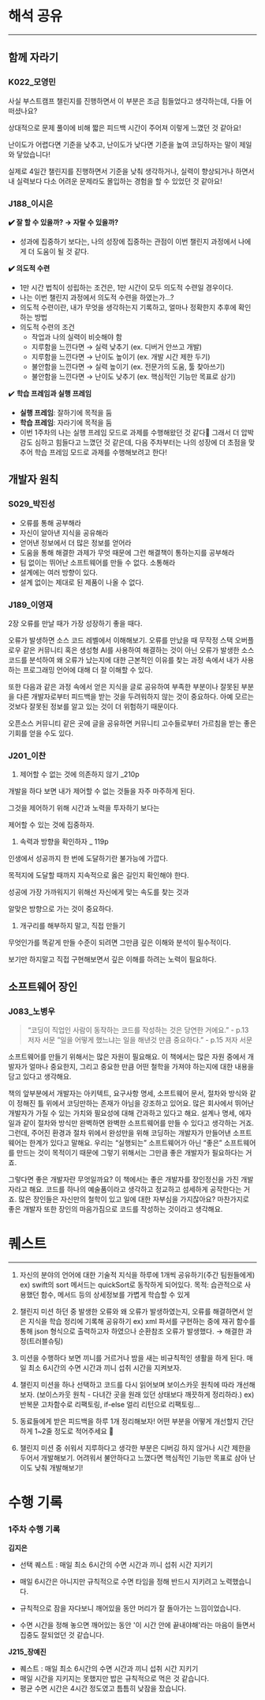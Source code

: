 # 해석 공유

---

## 함께 자라기

### K022_모영민


사실 부스트캠프 챌린지를 진행하면서 이 부분은 조금 힘들었다고 생각하는데, 다들 어떠셨나요?

상대적으로 문제 풀이에 비해 짧은 피드백 시간이 주어져 이렇게 느꼈던 것 같아요!


난이도가 어렵다면 기준을 낮추고, 난이도가 낮다면 기준을 높여 코딩하자는 말이 제일 와 닿았습니다!

실제로 4일간 챌린지를 진행하면서 기준을 낮춰 생각하거나, 실력이 향상되거나 하면서 내 실력보다 다소 어려운 문제라도 몰입하는 경험을 할 수 있었던 것 같아요!

### J188_이시은

**✔️ 잘 할 수 있을까? → 자랄 수 있을까?**

- 성과에 집중하기 보다는, 나의 성장에 집중하는 관점이 이번 챌린지 과정에서 나에게 더 도움이 될 것 같다.

**✔️ 의도적 수련**

- 1만 시간 법칙이 성립하는 조건은, 1만 시간이 모두 의도적 수련일 경우이다.
- 나는 이번 챌린지 과정에서 의도적 수련을 하였는가…?
- 의도적 수련이란, 내가 무엇을 생각하는지 기록하고, 얼마나 정확한지 추후에 확인하는 방법
- 의도적 수련의 조건
    - 작업과 나의 실력이 비슷해야 함
    - 지루함을 느낀다면 → 실력 낮추기 (ex. 디버거 안쓰고 개발)
    - 지루함을 느낀다면 → 난이도 높이기 (ex. 개발 시간 제한 두기)
    - 불안함을 느낀다면 → 실력 높이기 (ex. 전문가의 도움, 툴 찾아쓰기)
    - 불안함을 느낀다면 → 난이도 낮추기 (ex. 핵심적인 기능만 목표로 삼기)

✔️ **학습 프레임과 실행 프레임**

- **실행 프레임**: 잘하기에 목적을 둠
- **학습 프레임**: 자라기에 목적을 둠
- 이번 1주차의 나는 실행 프레임 모드로 과제를 수행해왔던 것 같다🥲 그래서 더 압박감도 심하고 힘들다고 느꼈던 것 같은데, 다음 주차부터는 나의 성장에 더 초점을 맞추어 학습 프레임 모드로 과제를 수행해보려고 한다!

## 개발자 원칙

### S029_박진성

- 오류를 통해 공부해라
- 자신이 알아낸 지식을 공유해라
- 얻어낸 정보에서 더 많은 정보를 얻어라
- 도움을 통해 해결한 과제가 무엇 때문에 그런 해결책이 통하는지를 공부해라
- 팀 없이는 뛰어난 소프트웨어를 만들 수 없다. 소통해라
- 설계에는 여러 방향이 있다.
- 설계 없이는 제대로 된 제품이 나올 수 없다.

### J189_이영재

2장 오류를 만날 때가 가장 성장하기 좋을 때다.

오류가 발생하면 소스 코드 레벨에서 이해해보기. 오류를 만났을 때 무작정 스택 오버플로우 같은 커뮤니티 혹은 생성형 AI를 사용하여 해결하는 것이 아닌 오류가 발생한 소스 코드를 분석하여 왜 오류가 났는지에 대한 근본적인 이유를 찾는 과정 속에서 내가 사용하는 프로그래밍 언어에 대해 더 잘 이해할 수 있다.

또한 다음과 같은 과정 속에서 얻은 지식을 글로 공유하여 부족한 부분이나 잘못된 부분을 다른 개발자로부터 피드백을 받는 것을 두려워하지 않는 것이 중요하다. 아예 모르는 것보다 잘못된 정보를 알고 있는 것이 더 위험하기 때문이다.

오픈소스 커뮤니티 같은 곳에 글을 공유하면 커뮤니티 고수들로부터 가르침을 받는 좋은 기회를 얻을 수도 있다.

### J201_이찬

1. 제어할 수 없는 것에 의존하지 않기 _210p

개발을 하다 보면 내가 제어할 수 없는 것들을 자주 마주하게 된다.

그것을 제어하기 위해 시간과 노력을 투자하기 보다는

제어할 수 있는 것에 집중하자.

1. 속력과 방향을 확인하자 _ 119p

인생에서 성공까지 한 번에 도달하기란 불가능에 가깝다.

목적지에 도달할 때까지 지속적으로 옳은 길인지 확인해야 한다.

성공에 가장 가까워지기 위해선 자신에게 맞는 속도를 찾는 것과

알맞은 방향으로 가는 것이 중요하다.

1. 개구리를 해부하지 말고, 직접 만들기

무엇인가를 똑같게 만들 수준이 되려면 그만큼 깊은 이해와 분석이 필수적이다.

보기만 하지말고 직접 구현해보면서 깊은 이해를 하려는 노력이 필요하다.

## 소프트웨어 장인

### J083_노병우

> “코딩이 직업인 사람이 동작하는 코드를 작성하는 것은 당연한 거에요.” - p.13 저자 서문
”일을 어떻게 했느냐는 일을 해낸것 만큼 중요하다.” - p.15 저자 서문
>

소프트웨어를 만들기 위해서는 많은 자원이 필요해요. 이 책에서는 많은 자원 중에서 개발자가 얼마나 중요한지, 그리고 중요한 만큼 어떤 철학을 가져야 하는지에 대한 내용을 담고 있다고 생각해요.

책의 앞부분에서 개발자는 아키텍트, 요구사항 명세, 소프트웨어 문서, 절차와 방식와 같이 정해진 틀 위에서 코딩만하는 존재가 아님을 강조하고 있어요. 많은 회사에서 뛰어난 개발자가 가질 수 있는 가치와 필요성에 대해 간과하고 있다고 해요. 설계나 명세, 에자일과 같이 절차와 방식만 완벽하면 완벽한 소프트웨어를 만들 수 있다고 생각하는 거죠. 그런데, 주어진 환경과 절차 위에서 완성만을 위해 코딩하는 개발자가 만들어낸 소프트웨어는 한계가 있다고 말해요. 우리는 “실행되는” 소프트웨어가 아닌 “좋은” 소프트웨어를 만드는 것이 목적이기 때문에 그렇기 위해서는 그만큼 좋은 개발자가 필요하다는 거죠.

그렇다면 좋은 개발자란 무엇일까요? 이 책에서는 좋은 개발자를 장인정신을 가진 개발자라고 해요. 코드를 하나의 예술품이라고 생각하고 정교하고 섬세하게 공작한다는 거죠. 많은 장인들은 자신만의 철학이 있고 일에 대한 자부심을 가지잖아요? 마찬가지로 좋은 개발자 또한 장인의 마음가짐으로 코드를 작성하는 것이라고 생각해요.

# 퀘스트

---

1. 자신의 분야의 언어에 대한 기술적 지식을 하루에 1개씩 공유하기(주간 팀원들에게)
   ex) swift의 sort 메서드는 quickSort로 동작하게 되어있다.
   목적: 습관적으로 사용했던 함수, 메서드 등의 상세정보를 가볍게 학습할 수 있게


2. 챌린지 미션 하던 중 발생한 오류와 왜 오류가 발생하였는지, 오류를 해결하면서 얻은 지식을 학습 정리에 기록해 공유하기
   ex) xml 파서를 구현하는 중에 재귀 함수를 통해 json 형식으로 출력하고자 하였으나 순환참조 오류가 발생했다.  → 해결한 과정(트러블슈팅)


3. 미션을 수행하다 보면 끼니를 거르거나 밤을 새는 비규칙적인 생활을 하게 된다. 매일 최소 6시간의 수면 시간과 끼니 섭취 시간을 지켜보자.


4. 챌린지 미션을 하나 선택하고 코드를 다시 읽어보며 보이스카웃 원칙에 따라 개선해보자. (보이스카웃 원칙 - 다녀간 곳을 원래 있던 상태보다 깨끗하게 정리하라.)
   ex) 반복문 고차함수로 리팩토링, if-else 얼리 리턴으로 리팩토링…


5. 동료들에게 받은 피드백을 하루 1개 정리해보자! 어떤 부분을 어떻게 개선할지 간단하게 1~2줄 정도로 적어주세요 🙂


6. 챌린지 미션 중 쉬워서 지루하다고 생각한 부분은 디버깅 하지 않거나 시간 제한을 두어서 개발해보기. 어려워서 불안하다고 느꼈다면 핵심적인 기능만 목표로 삼아 난이도 낮춰 개발해보기!


# 수행 기록

### 1주차 수행 기록

**김지은**
- 선택 퀘스트 : 매일 최소 6시간의 수면 시간과 끼니 섭취 시간 지키기

- 매일 6시간은 아니지만 규칙적으로 수면 타임을 정해 반드시 지키려고 노력했습니다.
- 규칙적으로 잠을 자다보니 깨어있을 동안 머리가 잘 돌아가는 느낌이었습니다.
- 수면 시간을 정해 놓으면 깨어있는 동안 '이 시간 안에 끝내야해'라는 마음이 들면서 집중도 잘되었던 것 같습니다.

**J215_장예진**
- 퀘스트 : 매일 최소 6시간의 수면 시간과 끼니 섭취 시간 지키기
- 매일 시간을 지키지는 못했지만 밥은 규칙적으로 먹은 것 같습니다.
- 평균 수면 시간은 4시간 정도였고 틈틈히 낮잠을 잤습니다.
